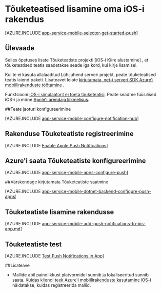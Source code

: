 <properties
    pageTitle="Tõuketeatised iOS-i mobiilirakenduste Azure'i rakenduse lisamine"
    description="Saate teada, kuidas Azure'i Mobile'i rakenduste abil saate saata oma iOS-i rakenduse tõuketeatisi."
    services="app-service\mobile"
    documentationCenter="ios"
    manager="yochayk"
    editor=""
    authors="ysxu"/>

<tags
    ms.service="app-service-mobile"
    ms.workload="mobile"
    ms.tgt_pltfrm="mobile-ios"
    ms.devlang="objective-c"
    ms.topic="article"
    ms.date="10/10/2016"
    ms.author="yuaxu"/>


# <a name="add-push-notifications-to-your-ios-app"></a>Tõuketeatised lisamine oma iOS-i rakendus

[AZURE.INCLUDE [app-service-mobile-selector-get-started-push](../../includes/app-service-mobile-selector-get-started-push.md)]

## <a name="overview"></a>Ülevaade
Selles õpetuses lisate Tõuketeatiste projekti [iOS-i Kiire alustamine] , et tõuketeatised teatis saadetakse seade iga kord, kui kirje lisamisel.

Kui te ei kasuta allalaaditud Lühijuhend serveri projekt, peate tõuketeatised teatis laiend paketi. Lisateavet leiate [kirjutamata .net-i serveri SDK Azure'i mobiilirakenduste töötamine](app-service-mobile-dotnet-backend-how-to-use-server-sdk.md) .

Funktsiooni [iOS-i simulaatorit ei toeta tõuketeatisi](https://developer.apple.com/library/ios/documentation/IDEs/Conceptual/iOS_Simulator_Guide/TestingontheiOSSimulator.html). Peate seadme füüsilised iOS-i ja mõne [Apple'i arendaja liikmelisus](https://developer.apple.com/programs/ios/).

##<a name="configure-hub"></a>Teate jaoturi konfigureerimine

[AZURE.INCLUDE [app-service-mobile-configure-notification-hub](../../includes/app-service-mobile-configure-notification-hub.md)]

## <a id="register"></a>Rakenduse Tõuketeatiste registreerimine

[AZURE.INCLUDE [Enable Apple Push Notifications](../../includes/enable-apple-push-notifications.md)]

## <a name="configure-azure-to-send-push-notifications"></a>Azure'i saata Tõuketeatiste konfigureerimine

[AZURE.INCLUDE [app-service-mobile-apns-configure-push](../../includes/app-service-mobile-apns-configure-push.md)]

##<a id="update-server"></a>Värskendage kirjutamata Tõuketeatiste saatmine

[AZURE.INCLUDE [app-service-mobile-dotnet-backend-configure-push-apns](../../includes/app-service-mobile-dotnet-backend-configure-push-apns.md)]

## <a id="add-push"></a>Tõuketeatiste lisamine rakendusse

[AZURE.INCLUDE [app-service-mobile-add-push-notifications-to-ios-app.md](../../includes/app-service-mobile-add-push-notifications-to-ios-app.md)]

## <a id="test"></a>Tõuketeatiste test

[AZURE.INCLUDE [Test Push Notifications in App](../../includes/test-push-notifications-in-app.md)]

##<a id="more"></a>Lisateave

* Mallide abil paindlikkust platvormidel sunnib ja lokaliseeritud sunnib saata. [Kuidas kliendi teek Azure'i mobiilirakenduste kasutamine iOS-i](app-service-mobile-ios-how-to-use-client-library.md#templates) näidatakse, kuidas registreerida mallid.

<!-- Anchors.  -->

<!-- Images. -->

<!-- URLs. -->
[iOS-i Lühijuhend]: app-service-mobile-ios-get-started.md
